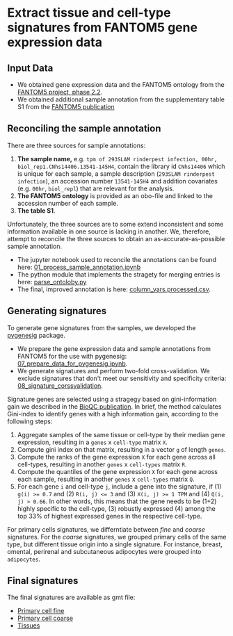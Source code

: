 # Extract tissue and cell-type signatures from FANTOM5 gene expression data

## Input Data
* We obtained gene expression data and the FANTOM5 ontology from the [FANTOM5 project, phase 2.2](http://fantom.gsc.riken.jp/5/datafiles/phase2.2/).
* We obtained additional sample annotation from the supplementary table S1 from the [FANTOM5 publication](https://doi.org/10.1038/nature13182)

## Reconciling the sample annotation
There are three sources for sample annotations:
1. **The sample name,** e.g. `tpm of 293SLAM rinderpest infection, 00hr, biol_rep1.CNhs14406.13541-145H4`,
contain the library id `CNhs14406` which is unique for each sample,
a sample description (`293SLAM rinderpest infection`),
an accession number `13541-145H4` and
addition covariates (e.g. `00hr`, `biol_repl`) that are relevant for the analysis.
2. **The FANTOM5 ontology** is provided as an obo-file and linked to the accession number of each sample.
3. **The table S1**.

Unfortunately, the three sources are to some extend inconsistent and some information available in one source is lacking in another. We, therefore, attempt to reconcile the three sources to obtain an as-accurate-as-possible sample annotation.

* The jupyter notebook used to reconcile the annotations can be found here: [01_process_sample_annotation.ipynb](notebooks/01_process_sample_annotation.ipynb)
* The python module that implements the stragety for merging entries is here: [parse_ontoloby.py](pyfantom/parse_ontology.py)
* The final, improved annotation is here: [column_vars.processed.csv](data/column_vars.processed.csv).

## Generating signatures
To generate gene signatures from the samples, we developed the [pygenesig](https://github.com/grst/pygenesig) package.

* We prepare the gene expression data and sample annotations from FANTOM5 for the use with pygenesig: [07_prepare_data_for_pygenesig.ipynb](notebooks/07_prepare_data_for_pygenesig.ipynb).
* We generate signatures and perform two-fold cross-validation. We exclude signatures that don't meet our sensitivity and specificity criteria: [08_signature_corssvalidation](notebooks/08_signature_crossvalidation.ipynb).

Signature genes are selected using a stragegy based on gini-information gain we described in the [BioQC publication](https://bmcgenomics.biomedcentral.com/articles/10.1186/s12864-017-3661-2).
In brief, the method calculates Gini-index to identify genes with a high information gain, according to the following steps:

1. Aggregate samples of the same tissue or cell-type by their median gene expression, resulting in a `genes` x `cell-type` matrix `X`.
2. Compute gini index on that matrix, resulting in a vector `g` of length `genes`.
3. Compute the ranks of the gene expression `X` for each gene across all cell-types, resulting in another `genes` x `cell-types` matrix `R`.
4. Compute the quantiles of the gene expression `X` for each gene across each sample, resulting in another `genes` x `cell-types` matrix `Q`.
5. For each gene `i` and cell-type `j`, include a gene into the signature, if (1) `g(i) >= 0.7` and (2) `R(i, j) <= 3` and (3) `X(i, j) >= 1 TPM` and (4) `Q(i, j) > 0.66`. In other words, this means that the gene needs to be (1+2) highly specific to the cell-type, (3) robustly expressed (4) among the top 33% of highest expressed genes in the respective cell-type.

For primary cells signatures, we differntiate between *fine* and *coarse* signatures. 
For the *coarse* signatures, we grouped primary cells of the same type, but different tissue origin into a single signature. For instance, breast, omental, perirenal and subcutaneous adipocytes were grouped into `adipocytes`. 


## Final signatures
The final signatures are available as gmt file:
* [Primary cell fine](gmt/exp.fantom5.primary_cells_HQ.roche.symbol.gmt)
* [Primary cell coarse](gmt/exp.fantom5.primary_cell_coarse.grst.symbol.gmt)
* [Tissues](gmt/exp.gtex.tissue.grst.symbol.gmt)

